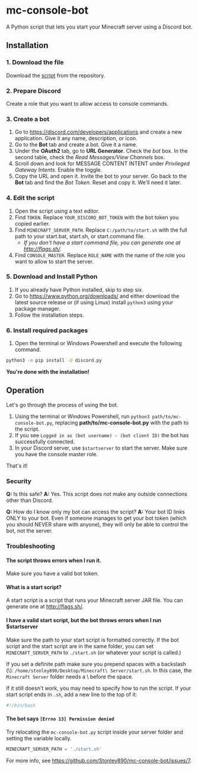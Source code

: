 # mc-console-bot
A Python script that lets you start your Minecraft server using a Discord bot.

## Installation
### 1. Download the file
Download the [script](mc-console-bot.py) from the repository.

### 2. Prepare Discord
Create a role that you want to allow access to console commands.

### 3. Create a bot
1. Go to https://discord.com/developers/applications and create a new application. Give it any name, description, or icon.
2. Go to the **Bot** tab and create a bot. Give it a name.
3. Under the **OAuth2** tab, go to **URL Generator**. Check the _bot_ box. In the second table, check the _Read Messages/View Channels_ box.
4. Scroll down and look for MESSAGE CONTENT INTENT under _Privileged Gateway Intents_. Enable the toggle.
5. Copy the URL and open it. Invite the bot to your server. Go back to the **Bot** tab and find the _Bot Token_. Reset and copy it. We'll need it later.

### 4. Edit the script
1. Open the script using a text editor.
2. Find `TOKEN`. Replace `YOUR_DISCORD_BOT_TOKEN` with the bot token you copied earlier.
3. Find `MINECRAFT_SERVER_PATH`. Replace `C:/path/to/start.sh` with the full path to your start.bat, start.sh, or start.command file.
   - _If you don't have a start command file, you can generate one at http://flags.sh/._
4. Find `CONSOLE_MASTER`. Replace `ROLE_NAME` with the name of the role you want to allow to start the server.

### 5. Download and Install Python
1. If you already have Python installed, skip to step six.
2. Go to https://www.python.org/downloads/ and either download the latest source release or (if using Linux) install `python3` using your package manager.
3. Follow the installation steps.

### 6. Install required packages
1. Open the terminal or Windows Powershell and execute the following command.
```bash
python3 -m pip install -U discord.py
```

**You're done with the installation!**

## Operation
Let's go through the process of using the bot.

1. Using the terminal or Windows Powershell, run `python3 path/to/mc-console-bot.py`, replacing **path/to/mc-console-bot.py** with the path to the script.
2. If you see `Logged in as (bot username) - (bot client ID)` the bot has successfully connected.
3. In your Discord server, use `$startserver` to start the server. Make sure you have the console master role.

That's it!

### Security
**Q:** Is this safe?
**A:** Yes. This script does not make any outside connections other than Discord.

**Q:** How do I know only my bot can access the script?
**A:** Your bot ID links ONLY to your bot. Even if someone manages to get your bot token (which you should NEVER share with anyone), they will only be able to control the bot, not the server.

### Troubleshooting
#### **The script throws errors when I run it.**
Make sure you have a valid bot token.
#### **What is a start script?**
A start script is a script that runs your Minecraft server JAR file. You can generate one at http://flags.sh/.
#### **I have a valid start script, but the bot throws errors when I run $startserver**
Make sure the path to your start script is formatted correctly. If the bot script and the start script are in the same folder, you can set `MINECRAFT_SERVER_PATH` to `./start.sh` (or whatever your script is called.)

If you set a definite path make sure you prepend spaces with a backslash (\\): `/home/stonley890/Desktop/Minecraft\ Server/start.sh`. In this case, the `Minecraft Server` folder needs a \\ before the space.

If it still doesn't work, you may need to specify how to run the script. If your start script ends in `.sh`, add a new line to the top of it:
```sh
#!/bin/bash
```

#### **The bot says `[Errno 13] Permission denied`**
Try relocating the `mc-console-bot.py` script inside your server folder and setting the variable locally.
```python
MINECRAFT_SERVER_PATH = './start.sh'
```
For more info, see https://github.com/Stonley890/mc-console-bot/issues/7.
